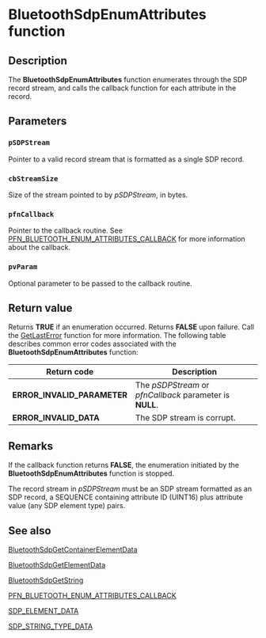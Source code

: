 # BluetoothSdpEnumAttributes function

## Description

The **BluetoothSdpEnumAttributes** function enumerates through the SDP record stream, and calls the callback function
for each attribute in the record.

## Parameters

### `pSDPStream`

Pointer to a valid record stream that is formatted as a single SDP record.

### `cbStreamSize`

Size of the stream pointed to by *pSDPStream*, in bytes.

### `pfnCallback`

Pointer to the callback routine. See [PFN_BLUETOOTH_ENUM_ATTRIBUTES_CALLBACK](https://learn.microsoft.com/windows/desktop/api/bluetoothapis/nc-bluetoothapis-pfn_bluetooth_enum_attributes_callback) for more information about the callback.

### `pvParam`

Optional parameter to be passed to the callback routine.

## Return value

Returns **TRUE** if an enumeration occurred. Returns **FALSE** upon failure. Call the [GetLastError](https://learn.microsoft.com/windows/desktop/api/errhandlingapi/nf-errhandlingapi-getlasterror) function for more information. The following table describes common error codes associated with the **BluetoothSdpEnumAttributes** function:

| Return code | Description |
| --- | --- |
| **ERROR_INVALID_PARAMETER** | The *pSDPStream* or *pfnCallback* parameter is **NULL**. |
| **ERROR_INVALID_DATA** | The SDP stream is corrupt. |

## Remarks

If the callback function returns
**FALSE**, the enumeration initiated by the **BluetoothSdpEnumAttributes** function is stopped.

The record stream in *pSDPStream* must be an SDP stream formatted as an SDP record, a SEQUENCE
containing attribute ID (UINT16) plus attribute value (any SDP element type) pairs.

## See also

[BluetoothSdpGetContainerElementData](https://learn.microsoft.com/windows/desktop/api/bluetoothapis/nf-bluetoothapis-bluetoothsdpgetcontainerelementdata)

[BluetoothSdpGetElementData](https://learn.microsoft.com/windows/desktop/api/bluetoothapis/nf-bluetoothapis-bluetoothsdpgetelementdata)

[BluetoothSdpGetString](https://learn.microsoft.com/windows/desktop/api/bluetoothapis/nf-bluetoothapis-bluetoothsdpgetstring)

[PFN_BLUETOOTH_ENUM_ATTRIBUTES_CALLBACK](https://learn.microsoft.com/windows/desktop/api/bluetoothapis/nc-bluetoothapis-pfn_bluetooth_enum_attributes_callback)

[SDP_ELEMENT_DATA](https://learn.microsoft.com/windows/desktop/api/bluetoothapis/ns-bluetoothapis-sdp_element_data)

[SDP_STRING_TYPE_DATA](https://learn.microsoft.com/windows/desktop/api/bluetoothapis/ns-bluetoothapis-sdp_string_type_data)